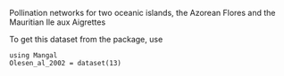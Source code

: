 Pollination networks for two oceanic islands, the Azorean Flores and the Mauritian Ile aux Aigrettes

To get this dataset from the package, use

    using Mangal
    Olesen_al_2002 = dataset(13)

